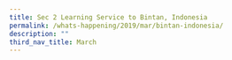 ```yaml
---
title: Sec 2 Learning Service to Bintan, Indonesia
permalink: /whats-happening/2019/mar/bintan-indonesia/
description: ""
third_nav_title: March
---
```

